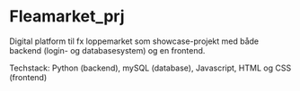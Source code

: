 # Fleamarket_prj


Digital platform til fx loppemarket som showcase-projekt med både backend (login- og databasesystem) og en frontend.

Techstack: Python (backend), mySQL (database), Javascript, HTML og CSS (frontend)
